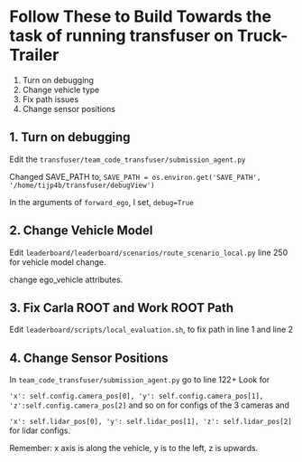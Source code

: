 # Follow These to Build Towards the task of running transfuser on Truck-Trailer
  1.  Turn on debugging
  2.  Change vehicle type
  3.  Fix path issues
  4.  Change sensor positions

## 1.  Turn on debugging

Edit the `transfuser/team_code_transfuser/submission_agent.py`

Changed SAVE_PATH to, `SAVE_PATH = os.environ.get('SAVE_PATH', '/home/tijp4b/transfuser/debugView')`

In the arguments of `forward_ego`, I set, `debug=True`


## 2.  Change Vehicle Model

Edit `leaderboard/leaderboard/scenarios/route_scenario_local.py` line 250 for vehicle model change.

change ego_vehicle attributes.

## 3.  Fix Carla ROOT and Work ROOT Path

Edit `leaderboard/scripts/local_evaluation.sh`, to fix path in line 1 and line 2

## 4.  Change Sensor Positions

In `team_code_transfuser/submission_agent.py`
go to line 122+
Look for

`'x': self.config.camera_pos[0], 'y': self.config.camera_pos[1], 'z':self.config.camera_pos[2]`
and so on for configs of the 3 cameras and

`'x': self.lidar_pos[0], 'y': self.lidar_pos[1], 'z': self.lidar_pos[2]`
for lidar configs.

Remember: x axis is along the vehicle, y is to the left, z is upwards.
